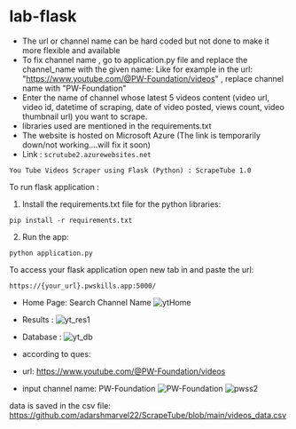 # lab-flask

<!-- ![image](https://user-images.githubusercontent.com/115451707/196919992-edcfea8b-e3f6-4f35-9398-43be66b5622d.png) -->
- The url or channel name can be hard coded but not done to make it more flexible and available
- To fix channel name , go to application.py file and replace the channel_name with the given name:
Like for example in the url:  "https://www.youtube.com/@PW-Foundation/videos" , replace channel name with "PW-Foundation"
- Enter the name of channel whose latest 5 videos content (video url, video id, datetime of scraping, date of video posted, views count, video thumbnail url) you want to scrape.
- libraries used are mentioned in the requirements.txt
- The website is hosted on Microsoft Azure 
(The link is temporarily down/not working....will fix it soon)
- Link : ```scrutube2.azurewebsites.net ```

```
You Tube Videos Scraper using Flask (Python) : ScrapeTube 1.0
```
To run flask application :
1. Install the requirements.txt file for the python libraries:
```
pip install -r requirements.txt
```
2. Run the app:
```
python application.py
```

To access your flask application open new tab in and paste the url:
```
https://{your_url}.pwskills.app:5000/
```
- Home Page: Search Channel Name
![ytHome](https://user-images.githubusercontent.com/87609950/224355814-54333778-18e5-4505-832c-3b6cbd1cf5ec.jpg)
- Results :
![yt_res1](https://user-images.githubusercontent.com/87609950/224355846-c7bb6e54-1f6e-45ed-9f3f-4ece5c41329f.jpg)
- Database :
![yt_db](https://user-images.githubusercontent.com/87609950/224382808-3792b942-743b-43f8-add0-4f9bf2d7a83c.jpg)

- according to ques:

- url: https://www.youtube.com/@PW-Foundation/videos
- input channel name: PW-Foundation
![PW-Foundation](https://user-images.githubusercontent.com/87609950/224506388-292f4021-e958-41bb-896b-4a04fb478e38.jpg)
![pwss2](https://user-images.githubusercontent.com/87609950/224506408-31e79fb9-7f9b-494a-ac05-196c0b58eb75.jpg)

data is saved in the csv file: https://github.com/adarshmarvel22/ScrapeTube/blob/main/videos_data.csv
